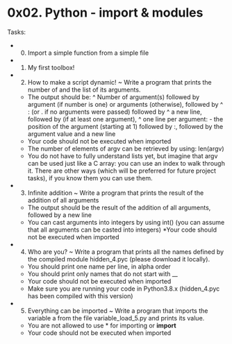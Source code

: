 # 0x02. Python - import & modules
Tasks:
* 0. Import a simple function from a simple file
* 1. My first toolbox!
* 2. How to make a script dynamic!
~ Write a program that prints the number of and the list of its arguments.

	* The output should be:
		^ Number of argument(s) followed by argument (if number is one) or arguments (otherwise), followed by
		^ : (or . if no arguments were passed) followed by
		^ a new line, followed by (if at least one argument),
		^ one line per argument:
			- the position of the argument (starting at 1) followed by :, followed by the argument value and a new line
	* Your code should not be executed when imported
	* The number of elements of argv can be retrieved by using: len(argv)
	* You do not have to fully understand lists yet, but imagine that argv can be used just like a C array: you can use an index to walk through it. There are other ways (which will be preferred for future project tasks), if you know them you can use them.
* 3. Infinite addition
~ Write a program that prints the result of the addition of all arguments

	* The output should be the result of the addition of all arguments, followed by a new line
	* You can cast arguments into integers by using int() (you can assume that all arguments can be casted into integers)
	*Your code should not be executed when imported
* 4. Who are you?
~ Write a program that prints all the names defined by the compiled module hidden_4.pyc (please download it locally).

	* You should print one name per line, in alpha order
	* You should print only names that do not start with __
	* Your code should not be executed when imported
	* Make sure you are running your code in Python3.8.x (hidden_4.pyc has been compiled with this version)
* 5. Everything can be imported
~ Write a program that imports the variable a from the file variable_load_5.py and prints its value.

	* You are not allowed to use * for importing or __import__
	* Your code should not be executed when imported


